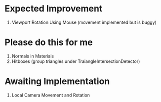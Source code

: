 # Expected Improvement
1) Viewport Rotation Using Mouse (movement implemented but is buggy)

# Please do this for me 
1) Normals in Materials
2) Hitboxes (group triangles under TraiangleIntersectionDetector)

# Awaiting Implementation
1) Local Camera Movement and Rotation